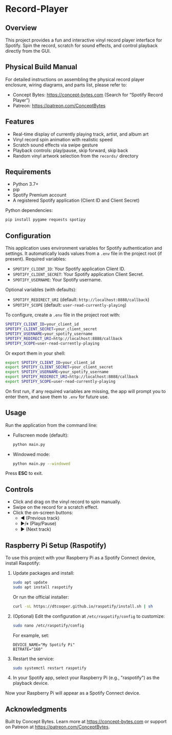 # Record-Player

## Overview

This project provides a fun and interactive vinyl record player interface for Spotify. Spin the record, scratch for sound effects, and control playback directly from the GUI.

## Physical Build Manual

For detailed instructions on assembling the physical record player enclosure, wiring diagrams, and parts list, please refer to:

- Concept Bytes: https://concept-bytes.com (Search for “Spotify Record Player”)
- Patreon: https://patreon.com/ConceptBytes

## Features

- Real-time display of currently playing track, artist, and album art
- Vinyl record spin animation with realistic speed
- Scratch sound effects via swipe gesture
- Playback controls: play/pause, skip forward, skip back
- Random vinyl artwork selection from the `records/` directory

## Requirements

- Python 3.7+
- pip
- Spotify Premium account
- A registered Spotify application (Client ID and Client Secret)

Python dependencies:

```bash
pip install pygame requests spotipy
```

## Configuration

This application uses environment variables for Spotify authentication and settings.
It automatically loads values from a `.env` file in the project root (if present).
Required variables:

- `SPOTIFY_CLIENT_ID`: Your Spotify application Client ID.
- `SPOTIFY_CLIENT_SECRET`: Your Spotify application Client Secret.
- `SPOTIFY_USERNAME`: Your Spotify username.

Optional variables (with defaults):

- `SPOTIFY_REDIRECT_URI` (default: `http://localhost:8888/callback`)
- `SPOTIFY_SCOPE` (default: `user-read-currently-playing`)

To configure, create a `.env` file in the project root with:

```bash
SPOTIFY_CLIENT_ID=your_client_id
SPOTIFY_CLIENT_SECRET=your_client_secret
SPOTIFY_USERNAME=your_spotify_username
SPOTIFY_REDIRECT_URI=http://localhost:8888/callback
SPOTIFY_SCOPE=user-read-currently-playing
```

Or export them in your shell:

```bash
export SPOTIFY_CLIENT_ID=your_client_id
export SPOTIFY_CLIENT_SECRET=your_client_secret
export SPOTIFY_USERNAME=your_spotify_username
export SPOTIFY_REDIRECT_URI=http://localhost:8888/callback
export SPOTIFY_SCOPE=user-read-currently-playing
```

On first run, if any required variables are missing, the app will prompt you to enter them,
and save them to `.env` for future use.

## Usage

Run the application from the command line:

- Fullscreen mode (default):

  ```bash
  python main.py
  ```

- Windowed mode:

  ```bash
  python main.py --windowed
  ```

Press **ESC** to exit.

## Controls

- Click and drag on the vinyl record to spin manually.
- Swipe on the record for a scratch effect.
- Click the on-screen buttons:
  - ◄ (Previous track)
  - ▶/⏸ (Play/Pause)
  - ► (Next track)

## Raspberry Pi Setup (Raspotify)

To use this project with your Raspberry Pi as a Spotify Connect device, install Raspotify:

1. Update packages and install:

   ```bash
   sudo apt update
   sudo apt install raspotify
   ```

   Or run the official installer:

   ```bash
   curl -sL https://dtcooper.github.io/raspotify/install.sh | sh
   ```

2. (Optional) Edit the configuration at `/etc/raspotify/config` to customize:

   ```bash
   sudo nano /etc/raspotify/config
   ```
   For example, set:
   ```
   DEVICE_NAME="My Spotify Pi"
   BITRATE="160"
   ```

3. Restart the service:

   ```bash
   sudo systemctl restart raspotify
   ```

4. In your Spotify app, select your Raspberry Pi (e.g., "raspotify") as the playback device.

Now your Raspberry Pi will appear as a Spotify Connect device.

## Acknowledgments

Built by Concept Bytes. Learn more at https://concept-bytes.com or support on Patreon at https://patreon.com/ConceptBytes.
